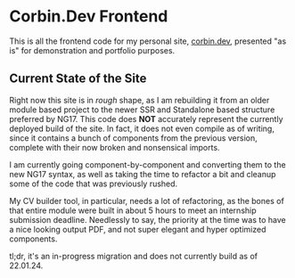 # Corbin.Dev Frontend
This is all the frontend code for my personal site, [corbin.dev](https://corbin.dev/), presented "as is" for demonstration and portfolio purposes.

## Current State of the Site
Right now this site is in _rough_ shape, as I am rebuilding it from an older module based project to the newer SSR and Standalone based structure preferred by NG17. This code does __NOT__ accurately represent the currently deployed build of the site. In fact, it does not even compile as of writing, since it contains a bunch of components from the previous version, complete with their now broken and nonsensical imports.

I am currently going component-by-component and converting them to the new NG17 syntax, as well as taking the time to refactor a bit and cleanup some of the code that was previously rushed.

My CV builder tool, in particular, needs a lot of refactoring, as the bones of that entire module were built in about 5 hours to meet an internship submission deadline. Needlessly to say, the priority at the time was to have a nice looking output PDF, and not super elegant and hyper optimized components.

tl;dr, it's an in-progress migration and does not currently build as of 22.01.24.
